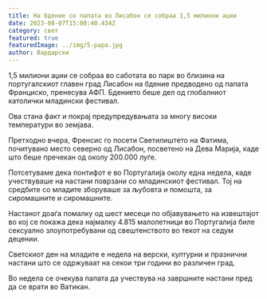 ```yaml
---
title: На бдение со папата во Лисабон се собраа 1,5 милиони аџии
date: 2023-08-07T15:00:40.434Z
category: свет
featured: true
featuredImage: ../img/5-papa.jpg
author: Вардарски
---
```

1,5 милиони аџии се собраа во саботата во парк во близина на португалскиот главен град Лисабон на бдение предводено од папата Франциско, пренесува АФП. Бдението беше дел од глобалниот католички младински фестивал.

Ова стана факт и покрај предупредувањата за многу високи температури во земјава.

Претходно вчера, Френсис го посети Светилиштето на Фатима, почитувано место северно од Лисабон, посветено на Дева Марија, каде што беше пречекан од околу 200.000 луѓе.

Потсетуваме дека понтифот е во Португалија околу една недела, каде учествуваше на настани поврзани со младинскиот фестивал. Тој на средбите со младите зборуваше за љубовта и помошта, за сиромашните и сиромашните.

Настанот доаѓа помалку од шест месеци по објавувањето на извештајот во кој се покажа дека најмалку 4.815 малолетници во Португалија биле сексуално злоупотребувани од свештенството во текот на седум децении.

Светскиот ден на младите е недела на верски, културни и празнични настани што се одржуваат на секои три години во различен град.

Во недела се очекува папата да учествува на завршните настани пред да се врати во Ватикан.